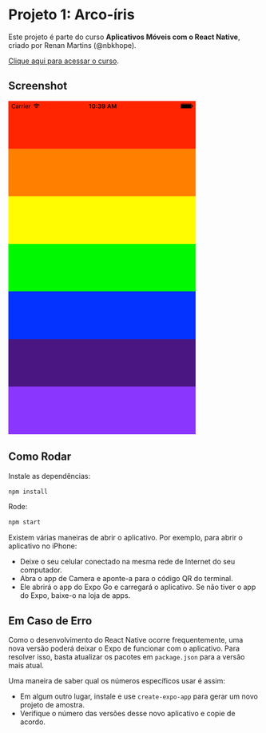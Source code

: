 # Projeto 1: Arco-íris

Este projeto é parte do curso **Aplicativos Móveis com o React Native**, criado por Renan Martins (@nbkhope).

[Clique aqui para acessar o curso](https://www.udemy.com/course/aplicativos-moveis-com-o-react-native/).

## Screenshot

![Arco-íris App](./screenshot.png)

## Como Rodar

Instale as dependências:

```sh
npm install
```

Rode:

```sh
npm start
```

Existem várias maneiras de abrir o aplicativo. Por exemplo, para abrir o aplicativo no iPhone:

- Deixe o seu celular conectado na mesma rede de Internet do seu computador.
- Abra o app de Camera e aponte-a para o código QR do terminal.
- Ele abrirá o app do Expo Go e carregará o aplicativo. Se não tiver o app do Expo, baixe-o na loja de apps.

## Em Caso de Erro

Como o desenvolvimento do React Native ocorre frequentemente, uma nova versão poderá deixar o Expo de funcionar com o aplicativo. Para resolver isso, basta atualizar os pacotes em `package.json` para a versão mais atual.

Uma maneira de saber qual os números específicos usar é assim:

- Em algum outro lugar, instale e use `create-expo-app` para gerar um novo projeto de amostra.
- Verifique o número das versões desse novo aplicativo e copie de acordo.
